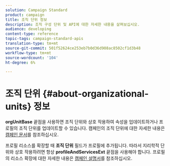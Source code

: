```yaml
---
solution: Campaign Standard
product: campaign
title: 조직 단위 정보
description: 조직 구성 단위 및 API에 대한 자세한 내용을 살펴보십시오.
audience: developing
content-type: reference
topic-tags: campaign-standard-apis
translation-type: tm+mt
source-git-commit: 501f52624ce253eb7b0d36d908ac8502cf1d3b48
workflow-type: tm+mt
source-wordcount: '104'
ht-degree: 6%

---
```



# 조직 단위 {#about-organizational-units} 정보

**orgUnitBase** 끝점을 사용하면 조직 단위와 상호 작용하여 속성을 업데이트하거나 프로필의 조직 단위를 업데이트할 수 있습니다. 캠페인의 조직 단위에 대한 자세한 내용은 [캠페인 문서](https://experienceleague.adobe.com/docs/campaign-standard/using/administrating/users-and-security/organizational-units.html?lang=ko#administrating)를 참조하십시오.

프로필 리소스를 확장할 때 **조직 단위** 필드가 프로필에 추가됩니다. 따라서 지리학적 단위와 상호 작용하려면 항상 **profileAndServicesExt** 끝점을 사용해야 합니다. 프로필의 리소스 확장에 대한 자세한 내용은 [캠페인 설명서](https://helpx.adobe.com/campaign/standard/administration/using/organizational-units.html#partitioning-profiles)를 참조하십시오.
